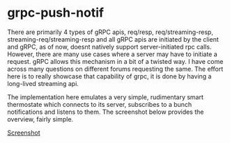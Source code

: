 # grpc-push-notif
There are primarily 4 types of gRPC apis, req/resp, req/streaming-resp, streaming-req/streaming-resp and all gRPC apis are initiated by the client and gRPC, as of now, doesnt natively support server-initiated rpc calls. However, there are many use cases where a server may have to initiate a request. gRPC allows this mechanism in a bit of a twisted way. I have come across many questions on different forums requesting the same. The effort here is to really showcase that capability of grpc, it is done by having a long-lived streaming api.

The implementation here emulates a very simple, rudimentary smart thermostate which connects to its server, subscribes to a bunch notifications and listens to them. The screenshot below provides the overview, fairly simple.

[Screenshot](screenshot.png)

